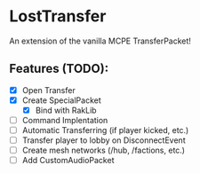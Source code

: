 # LostTransfer
An extension of the vanilla MCPE TransferPacket!

## Features (TODO):
- [x] Open Transfer
- [x] Create SpecialPacket
  - [x] Bind with RakLib  
- [ ] Command Implentation
- [ ] Automatic Transferring (if player kicked, etc.)
- [ ] Transfer player to lobby on DisconnectEvent
- [ ] Create mesh networks (/hub, /factions, etc.)
- [ ] Add CustomAudioPacket
